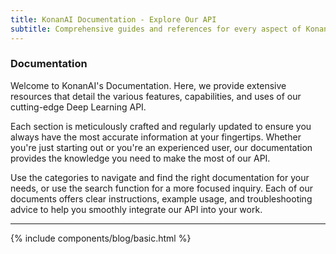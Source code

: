 ```yaml
---
title: KonanAI Documentation - Explore Our API
subtitle: Comprehensive guides and references for every aspect of KonanAI's Deep Learning API
---
```


### Documentation

Welcome to KonanAI's Documentation. Here, we provide extensive resources that detail the various features, capabilities, and uses of our cutting-edge Deep Learning API.

Each section is meticulously crafted and regularly updated to ensure you always have the most accurate information at your fingertips. Whether you're just starting out or you're an experienced user, our documentation provides the knowledge you need to make the most of our API.

Use the categories to navigate and find the right documentation for your needs, or use the search function for a more focused inquiry. Each of our documents offers clear instructions, example usage, and troubleshooting advice to help you smoothly integrate our API into your work.

---

{% include components/blog/basic.html %}  



